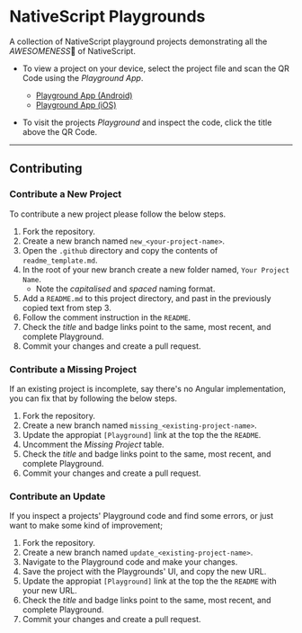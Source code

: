 [apple icon]: https://icomoon.io/icons9f9702a/13/340.svg "iOS"
[android icon]: https://icomoon.io/icons9f9702a/13/342.svg "Android"

# NativeScript Playgrounds
A collection of NativeScript playground projects demonstrating all the _AWESOMENESS_:metal: of NativeScript.

* To view a project on your device, select the project file and scan the QR Code using the _Playground App_.
  * [Playground App (Android)](https://play.google.com/store/apps/details?id=org.nativescript.play)
  * [Playground App (iOS)](https://apps.apple.com/au/app/nativescript-playground/id1263543946)

* To visit the projects _Playground_ and inspect the code, click the title above the QR Code.

---

## Contributing

### Contribute a New Project
To contribute a new project please follow the below steps.
  1. Fork the repository.
  1. Create a new branch named `new_<your-project-name>`.
  1. Open the `.github` directory and copy the contents of `readme_template.md`.
  1. In the root of your new branch create a new folder named, `Your Project Name`.
     * Note the _capitalised_ and _spaced_ naming format.
  1. Add a `README.md` to this project directory, and past in the previously copied text from step 3.
  1. Follow the comment instruction in the `README`.
  1. Check the _title_ and badge links point to the same, most recent, and complete Playground.
  1. Commit your changes and create a pull request.
  
### Contribute a Missing Project
If an existing project is incomplete, say there's no Angular implementation, you can fix that by following the below steps.
  1. Fork the repository.
  1. Create a new branch named `missing_<existing-project-name>`.
  1. Update the appropiat `[Playground]` link at the top the the `README`.
  1. Uncomment the _Missing Project_ table.
  1. Check the _title_ and badge links point to the same, most recent, and complete Playground.
  1. Commit your changes and create a pull request.
  
### Contribute an Update
If you inspect a projects' Playground code and find some errors, or just want to make some kind of improvement;
  1. Fork the repository.
  1. Create a new branch named `update_<existing-project-name>`.
  1. Navigate to the Playground code and make your changes.
  1. Save the project with the Playgrounds' UI, and copy the new URL.
  1. Update the appropiat `[Playground]` link at the top the the `README` with your new URL.
  1. Check the _title_ and badge links point to the same, most recent, and complete Playground.
  1. Commit your changes and create a pull request.
